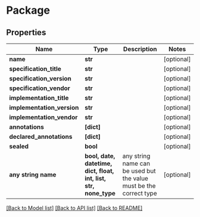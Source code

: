 # Package


## Properties
Name | Type | Description | Notes
------------ | ------------- | ------------- | -------------
**name** | **str** |  | [optional] 
**specification_title** | **str** |  | [optional] 
**specification_version** | **str** |  | [optional] 
**specification_vendor** | **str** |  | [optional] 
**implementation_title** | **str** |  | [optional] 
**implementation_version** | **str** |  | [optional] 
**implementation_vendor** | **str** |  | [optional] 
**annotations** | **[dict]** |  | [optional] 
**declared_annotations** | **[dict]** |  | [optional] 
**sealed** | **bool** |  | [optional] 
**any string name** | **bool, date, datetime, dict, float, int, list, str, none_type** | any string name can be used but the value must be the correct type | [optional]

[[Back to Model list]](../README.md#documentation-for-models) [[Back to API list]](../README.md#documentation-for-api-endpoints) [[Back to README]](../README.md)


